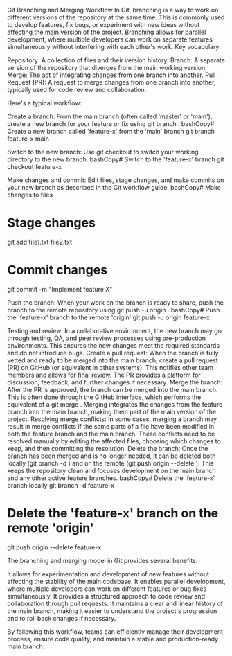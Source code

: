 Git Branching and Merging Workflow
In Git, branching is a way to work on different versions of the repository at the same time. This is commonly used to develop features, fix bugs, or experiment with new ideas without affecting the main version of the project. Branching allows for parallel development, where multiple developers can work on separate features simultaneously without interfering with each other's work.
Key vocabulary:

Repository: A collection of files and their version history.
Branch: A separate version of the repository that diverges from the main working version.
Merge: The act of integrating changes from one branch into another.
Pull Request (PR): A request to merge changes from one branch into another, typically used for code review and collaboration.

Here's a typical workflow:

Create a branch: From the main branch (often called 'master' or 'main'), create a new branch for your feature or fix using git branch <new-branch>.
bashCopy# Create a new branch called 'feature-x' from the 'main' branch
git branch feature-x main

Switch to the new branch: Use git checkout <new-branch> to switch your working directory to the new branch.
bashCopy# Switch to the 'feature-x' branch
git checkout feature-x

Make changes and commit: Edit files, stage changes, and make commits on your new branch as described in the Git workflow guide.
bashCopy# Make changes to files
# Stage changes
git add file1.txt file2.txt
# Commit changes
git commit -m "Implement feature X"

Push the branch: When your work on the branch is ready to share, push the branch to the remote repository using git push -u origin <new-branch>.
bashCopy# Push the 'feature-x' branch to the remote 'origin'
git push -u origin feature-x

Testing and review: In a collaborative environment, the new branch may go through testing, QA, and peer review processes using pre-production environments. This ensures the new changes meet the required standards and do not introduce bugs.
Create a pull request: When the branch is fully vetted and ready to be merged into the main branch, create a pull request (PR) on GitHub (or equivalent in other systems). This notifies other team members and allows for final review. The PR provides a platform for discussion, feedback, and further changes if necessary.
Merge the branch: After the PR is approved, the branch can be merged into the main branch. This is often done through the GitHub interface, which performs the equivalent of a git merge <new-branch>. Merging integrates the changes from the feature branch into the main branch, making them part of the main version of the project.
Resolving merge conflicts: In some cases, merging a branch may result in merge conflicts if the same parts of a file have been modified in both the feature branch and the main branch. These conflicts need to be resolved manually by editing the affected files, choosing which changes to keep, and then committing the resolution.
Delete the branch: Once the branch has been merged and is no longer needed, it can be deleted both locally (git branch -d <new-branch>) and on the remote (git push origin --delete <new-branch>). This keeps the repository clean and focuses development on the main branch and any other active feature branches.
bashCopy# Delete the 'feature-x' branch locally
git branch -d feature-x
# Delete the 'feature-x' branch on the remote 'origin'
git push origin --delete feature-x


The branching and merging model in Git provides several benefits:

It allows for experimentation and development of new features without affecting the stability of the main codebase.
It enables parallel development, where multiple developers can work on different features or bug fixes simultaneously.
It provides a structured approach to code review and collaboration through pull requests.
It maintains a clear and linear history of the main branch, making it easier to understand the project's progression and to roll back changes if necessary.

By following this workflow, teams can efficiently manage their development process, ensure code quality, and maintain a stable and production-ready main branch.